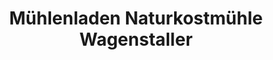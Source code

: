 ---
title: "Mühlenladen Naturkostmühle Wagenstaller"
url: /riedering/muehlenladen-naturkostmuehle-wagenstaller/
shop: Supermarkt
---